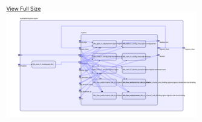 [View Full Size](https://raw.githubusercontent.com/mingfang/terraform-k8s-modules/master/examples/ingress-nginx/diagram.svg?sanitize=true)<img src="diagram.svg"/>
